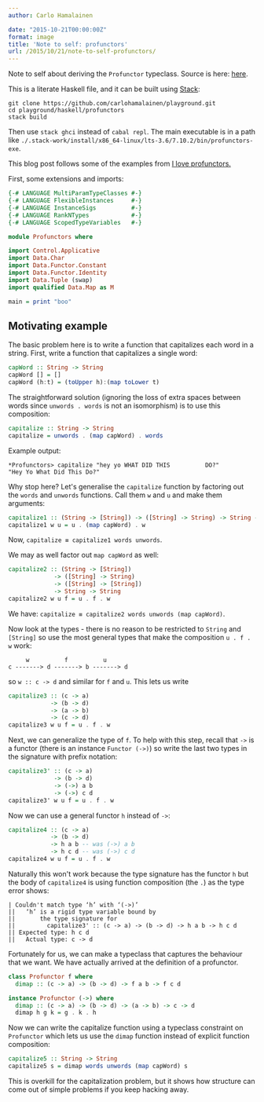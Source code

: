 ```yaml
---
author: Carlo Hamalainen

date: "2015-10-21T00:00:00Z"
format: image
title: 'Note to self: profunctors'
url: /2015/10/21/note-to-self-profunctors/
---
```


Note to self about deriving the ``Profunctor`` typeclass. Source is here: [here](https://github.com/carlohamalainen/playground/tree/master/haskell/profunctors).

This is a literate Haskell file, and it can be built using [Stack](https://github.com/commercialhaskell/stack):

```
git clone https://github.com/carlohamalainen/playground.git
cd playground/haskell/profunctors
stack build
```

Then use ``stack ghci`` instead of ``cabal repl``. The main executable is
in a path like ``./.stack-work/install/x86_64-linux/lts-3.6/7.10.2/bin/profunctors-exe``.

This blog post follows some of the examples from [I love profunctors.](https://www.fpcomplete.com/user/liyang/profunctors)

First, some extensions and imports:

```haskell
{-# LANGUAGE MultiParamTypeClasses #-}
{-# LANGUAGE FlexibleInstances     #-}
{-# LANGUAGE InstanceSigs          #-}
{-# LANGUAGE RankNTypes            #-}
{-# LANGUAGE ScopedTypeVariables   #-}

module Profunctors where

import Control.Applicative
import Data.Char
import Data.Functor.Constant
import Data.Functor.Identity
import Data.Tuple (swap)
import qualified Data.Map as M

main = print "boo"
```

## Motivating example

The basic problem here is to write a function that
capitalizes each word in a string. First, write a
function that capitalizes a single word:

```haskell
capWord :: String -> String
capWord [] = []
capWord (h:t) = (toUpper h):(map toLower t)
```

The straightforward solution (ignoring the loss of extra spaces
between words since ``unwords . words`` is not an isomorphism)
is to use this composition:

```haskell
capitalize :: String -> String
capitalize = unwords . (map capWord) . words
```

Example output:

```
*Profunctors> capitalize "hey yo WHAT DID THIS          DO?"
"Hey Yo What Did This Do?"
```

Why stop here? Let's generalise the ``capitalize``
function by factoring out the ``words``
and ``unwords`` functions. Call them ``w``
and ``u`` and make them arguments:

```haskell
capitalize1 :: (String -> [String]) -> ([String] -> String) -> String -> String
capitalize1 w u = u . (map capWord) . w
```

Now, ``capitalize ≡ capitalize1 words unwords``.

We may as well factor out ``map capWord`` as well:

```haskell
capitalize2 :: (String -> [String])
             -> ([String] -> String)
             -> ([String] -> [String])
             -> String -> String
capitalize2 w u f = u . f . w
```

We have: ``capitalize ≡ capitalize2 words unwords (map capWord)``.

Now look at the types - there is no reason to be restricted
to ``String`` and ``[String]`` so use the most
general types that make the composition ``u . f . w`` work:

```
     w          f          u
c -------> d -------> b -------> d
```

so ``w :: c -> d`` and similar for ``f`` and ``u``.  This lets us write

```haskell
capitalize3 :: (c -> a)
            -> (b -> d)
            -> (a -> b)
            -> (c -> d)
capitalize3 w u f = u . f . w
```

Next, we can generalize the type of ``f``. To help with this step, recall
that ``->`` is a functor (there is an instance ``Functor (->)``) so write
the last two types in the signature with prefix notation:

```haskell
capitalize3' :: (c -> a)
             -> (b -> d)
             -> (->) a b
             -> (->) c d
capitalize3' w u f = u . f . w
```

Now we can use a general functor ``h`` instead of ``->``:

```haskell
capitalize4 :: (c -> a)
            -> (b -> d)
            -> h a b -- was (->) a b
            -> h c d -- was (->) c d
capitalize4 w u f = u . f . w
```

Naturally this won't work because the type signature has the
functor ``h`` but the body of ``capitalize4``
is using function composition (the ``.``) as the type error
shows:

```
| Couldn't match type ‘h’ with ‘(->)’
||   ‘h’ is a rigid type variable bound by
||       the type signature for
||         capitalize3' :: (c -> a) -> (b -> d) -> h a b -> h c d
|| Expected type: h c d
||   Actual type: c -> d
```

Fortunately for us, we can make a typeclass that captures the behaviour that we want.
We have actually arrived at the definition of a profunctor.

```haskell
class Profunctor f where
  dimap :: (c -> a) -> (b -> d) -> f a b -> f c d

instance Profunctor (->) where
  dimap :: (c -> a) -> (b -> d) -> (a -> b) -> c -> d
  dimap h g k = g . k . h
```

Now we can write the capitalize function using
a typeclass constraint on ``Profunctor`` which lets us
use the ``dimap`` function instead
of explicit function composition:

```haskell
capitalize5 :: String -> String
capitalize5 s = dimap words unwords (map capWord) s
```

This is overkill for the capitalization problem, but it shows how structure
can come out of simple problems if you keep hacking away.
